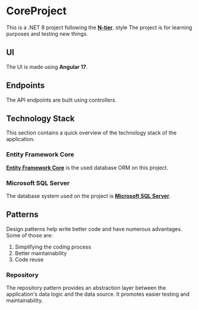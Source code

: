 # CoreProject

This is a .NET 8 project following the [**N-tier**]([https://blog.cleancoder.com/uncle-bob/2012/08/13/the-clean-architecture.html](https://learn.microsoft.com/en-us/azure/architecture/guide/architecture-styles/n-tier)). style
The project is for learning purposes and testing new things.

## UI
The UI is made using **Angular 17**.

## Endpoints

The API endpoints are built using controllers.

## Technology Stack

This section contains a quick overview of the technology stack of the application.

### Entity Framework Core

[**Entity Framework Core**](https://github.com/dotnet/efcore) is the used database ORM on this project.

### Microsoft SQL Server

The database system used on the project is [**Microsoft SQL Server**]([https://www.postgresql.org/](https://www.microsoft.com/en-us/sql-server/sql-server-downloads)https://www.microsoft.com/en-us/sql-server/sql-server-downloads).

## Patterns

Design patterns help write better code and have numerous advantages.
Some of those are:

  1. Simplifying the coding process
  2. Better maintainability
  3. Code reuse

### Repository

The repository pattern provides an abstraction layer between the application's data logic and
the data source. It promotes easier testing and maintainability.
